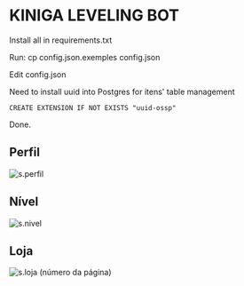 # KINIGA LEVELING BOT

Install all in requirements.txt

Run: cp config.json.exemples config.json

Edit config.json

Need to install uuid into Postgres for itens' table management

`CREATE EXTENSION IF NOT EXISTS "uuid-ossp"`

Done.

## Perfil

![s.perfil](https://media.discordapp.net/attachments/943945066836283392/966742487957930065/rank_card.png)

## Nível

![s.nivel](https://media.discordapp.net/attachments/623675809651097612/966740061959897209/profile_card.png)

## Loja

![s.loja (número da página)](https://media.discordapp.net/attachments/623675809651097612/966742007529738310/lojinha.png)
